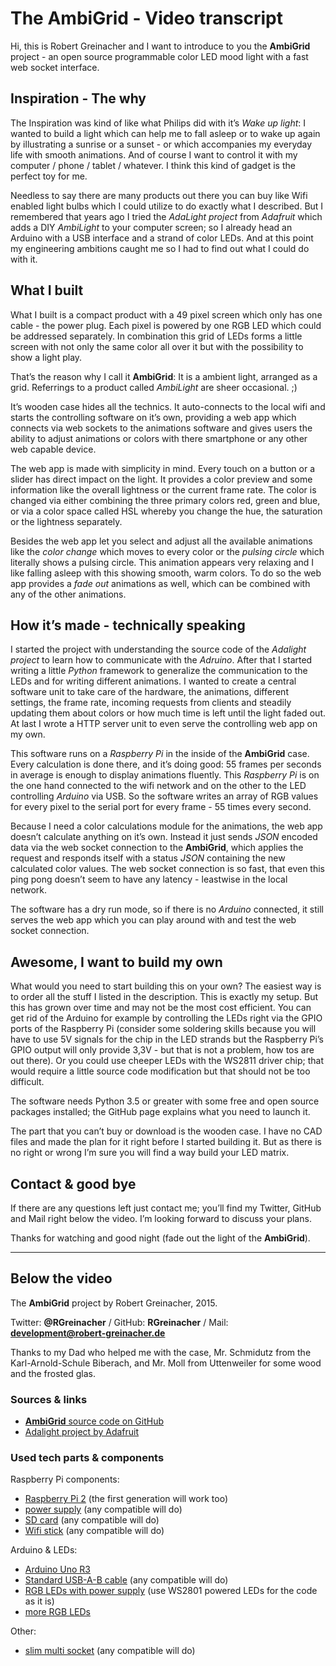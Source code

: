 # The AmbiGrid - Video transcript

Hi, this is Robert Greinacher and I want to introduce to you the **AmbiGrid** project - an open source programmable color LED mood light with a fast web socket interface.

## Inspiration - The why

The Inspiration was kind of like what Philips did with it’s *Wake up light*: I wanted to build a light which can help me to fall asleep or to wake up again by illustrating a sunrise or a sunset - or which accompanies my everyday life with smooth animations. And of course I want to control it with my computer / phone / tablet / whatever. I think this kind of gadget is the perfect toy for me.

Needless to say there are many products out there you can buy like Wifi enabled light bulbs which I could utilize to do exactly what I described. But I remembered that years ago I tried the *AdaLight project* from *Adafruit* which adds a DIY *AmbiLight* to your computer screen; so I already head an Arduino with a USB interface and a strand of color LEDs. And at this point my engineering ambitions caught me so I had to find out what I could do with it.

## What I built

What I built is a compact product with a 49 pixel screen which only has one cable - the power plug. Each pixel is powered by one RGB LED which could be addressed separately. In combination this grid of LEDs forms a little screen with not only the same color all over it but with the possibility to show a light play. 

That’s the reason why I call it **AmbiGrid**: It is a ambient light, arranged as a grid. Referrings to a product called *AmbiLight* are sheer occasional. ;)

It’s wooden case hides all the technics. It auto-connects to the local wifi and starts the controlling software on it’s own, providing a web app which connects via web sockets to the animations software and gives users the ability to adjust animations or colors with there smartphone or any other web capable device.

The web app is made with simplicity in mind. Every touch on a button or a slider has direct impact on the light. It provides a color preview and some information like the overall lightness or the current frame rate. The color is changed via either combining the three primary colors red, green and blue, or via a color space called HSL whereby you change the hue, the saturation or the lightness separately.

Besides the web app let you select and adjust all the available animations like the *color change* which moves to every color or the *pulsing circle* which literally shows a pulsing circle. This animation appears very relaxing and I like falling asleep with this showing smooth, warm colors. To do so the web app provides a *fade out* animations as well, which can be combined with any of the other animations.

## How it’s made - technically speaking

I started the project with understanding the source code of the *Adalight project* to learn how to communicate with the *Adruino*. After that I started writing a little *Python* framework to generalize the communication to the LEDs and for writing different animations. I wanted to create a central software unit to take care of the hardware, the animations, different settings, the frame rate, incoming requests from clients and steadily updating them about colors or how much time is left until the light faded out. At last I wrote a HTTP server unit to even serve the controlling web app on my own.

This software runs on a *Raspberry Pi* in the inside of the **AmbiGrid** case. Every calculation is done there, and it’s doing good: 55 frames per seconds in average is enough to display animations fluently. This *Raspberry Pi* is on the one hand connected to the wifi network and on the other to the LED controlling *Arduino* via USB. So the software writes an array of RGB values for every pixel to the serial port for every frame - 55 times every second.

Because I need a color calculations module for the animations, the web app doesn’t calculate anything on it’s own. Instead it just sends *JSON* encoded data via the web socket connection to the **AmbiGrid**, which applies the request and responds itself with a status *JSON* containing the new calculated color values. The web socket connection is so fast, that even this ping pong doesn’t seem to have any latency - leastwise in the local network.

The software has a dry run mode, so if there is no *Arduino* connected, it still serves the web app which you can play around with and test the web socket connection.

## Awesome, I want to build my own

What would you need to start building this on your own? The easiest way is to order all the stuff I listed in the description. This is exactly my setup. But this has grown over time and may not be the most cost efficient. You can get rid of the Arduino for example by controlling the LEDs right via the GPIO ports of the Raspberry Pi (consider some soldering skills because you will have to use 5V signals for the chip in the LED strands but the Raspberry Pi’s GPIO output will only provide 3,3V - but that is not a problem, how tos are out there). Or you could use cheeper LEDs with the WS2811 driver chip; that would require a little source code modification but that should not be too difficult.

The software needs Python 3.5 or greater with some free and open source packages installed; the GitHub page explains what you need to launch it.

The part that you can’t buy or download is the wooden case. I have no CAD files and made the plan for it right before I started building it. But as there is no right or wrong I’m sure you will find a way build your LED matrix.

## Contact & good bye

If there are any questions left just contact me; you’ll find my Twitter, GitHub and Mail right below the video. I’m looking forward to discuss your plans.

Thanks for watching and good night (fade out the light of the **AmbiGrid**).

***

## Below the video

The **AmbiGrid** project by Robert Greinacher, 2015.

Twitter: **@RGreinacher** / GitHub: **RGreinacher** / Mail: **development@robert-greinacher.de**

Thanks to my Dad who helped me with the case, Mr. Schmidutz from the Karl-Arnold-Schule Biberach, and Mr. Moll from Uttenweiler for some wood and the frosted glas.

### Sources & links

- [**AmbiGrid** source code on GitHub](https://github.com/RGreinacher/AmbiGrid)
- [Adalight project by Adafruit](https://learn.adafruit.com/adalight-diy-ambient-tv-lighting)

### Used tech parts & components

Raspberry Pi components:

- [Raspberry Pi 2](https://www.raspberrypi.org/products/raspberry-pi-2-model-b/) (the first generation will work too)
- [power supply](http://www.amazon.de/gp/product/B00IMU7TF4) (any compatible will do)
- [SD card](http://www.amazon.de/gp/product/B00MWXUK08) (any compatible will do)
- [Wifi stick](http://www.amazon.de/gp/product/B00LLIOT34) (any compatible will do)

Arduino & LEDs:

- [Arduino Uno R3](http://www.adafruit.com/products/50)
- [Standard USB-A-B cable](http://www.adafruit.com/products/62) (any compatible will do)
- [RGB LEDs with power supply](http://www.adafruit.com/product/461) (use WS2801 powered LEDs for the code as it is)
- [more RGB LEDs](http://www.adafruit.com/products/322)

Other:

- [slim multi socket](http://www.amazon.de/gp/product/B00406W0VC) (any compatible will do)
